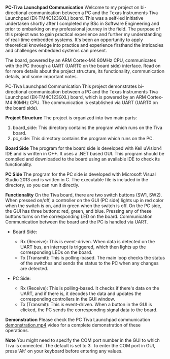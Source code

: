 **PC-Tiva Launchpad Communication**
Welcome to my project on bi-directional communication between a PC and the Texas Instruments Tiva Launchpad (EK-TM4C123GXL) board. This was a self-led initiative undertaken shortly after I completed my BSc in Software Engineering and prior to embarking on my professional journey in the field. The purpose of this project was to gain practical experience and further my understanding of real-time embedded systems. It's been an opportunity to apply theoretical knowledge into practice and experience firsthand the intricacies and challenges embedded systems can present.

The board, powered by an ARM Cortex-M4 80MHz CPU, communicates with the PC through a UART (UART0 on the board side) interface. Read on for more details about the project structure, its functionality, communication details, and some important notes.

PC-Tiva Launchpad Communication
This project demonstrates bi-directional communication between a PC and the Texas Instruments Tiva Launchpad (EK-TM4C123GXL) board, which is powered by an ARM Cortex-M4 80MHz CPU. The communication is established via UART (UART0 on the board side).

**Project Structure**
The project is organized into two main parts:

1. board_side: This directory contains the program which runs on the Tiva board.
2. pc_side: This directory contains the program which runs on the PC.

**Board Side**
The program for the board side is developed with Keil uVision4 IDE and is written in C++. It uses a .NET based GUI. This program should be compiled and downloaded to the board using an available IDE to check its functionality.

**PC Side**
The program for the PC side is developed with Microsoft Visual Studio 2013 and is written in C. The executable file is included in the directory, so you can run it directly.

**Functionality**
On the Tiva board, there are two switch buttons (SW1, SW2). When pressed on/off, a controller on the GUI (PC side) lights up in red color when the switch is on, and in green when the switch is off.
On the PC side, the GUI has three buttons: red, green, and blue. Pressing any of these buttons turns on the corresponding LED on the board.
Communication
Communication between the board and the PC is handled via UART.

* Board Side:

  * Rx (Receive): This is event-driven. When data is detected on the UART bus, an interrupt is triggered, which then lights up the corresponding LEDs on the board.
  * Tx (Transmit): This is polling-based. The main loop checks the status of the switches and sends the status to the PC when any changes are detected.

* PC Side:

  * Rx (Receive): This is polling-based. It checks if there's data on the UART, and if there is, it decodes the data and updates the corresponding controllers in the GUI window.
  * Tx (Transmit): This is event-driven. When a button in the GUI is clicked, the PC sends the corresponding signal data to the board.

**Demonstration**
Please check the PC Tiva Launchpad communication [demonstration.mp4](https://youtu.be/kAWYBlZ-W80) video for a complete demonstration of these operations.

**Note**
You might need to specify the COM port number in the GUI to which Tiva is connected. The default is set to 3.
To enter the COM port in GUI, press 'Alt' on your keyboard before entering any values.

